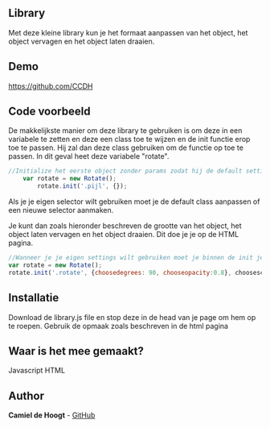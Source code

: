 ## Library

Met deze kleine library kun je het formaat aanpassen van het object, het object vervagen en het object laten draaien.

## Demo
https://github.com/CCDH

## Code voorbeeld

De makkelijkste manier om deze library te gebruiken is om deze in een variabele te zetten en deze een class toe te wijzen en de init functie erop toe te passen. Hij zal dan deze class gebruiken om de functie op toe te passen. In dit geval heet deze variabele "rotate".


```javascript
//Initialize het eerste object zonder params zodat hij de default settings gebruikt
	var rotate = new Rotate();
		rotate.init('.pijl', {});
```

Als je je eigen selector wilt gebruiken moet je de default class aanpassen of een nieuwe selector aanmaken. 

Je kunt dan zoals hieronder beschreven de grootte van het object, het object laten vervagen en het object draaien. Dit doe je je op de HTML pagina.
```javascript
//Wanneer je je eigen settings wilt gebruiken moet je binnen de init je eigen gekozen waardes invullen zoals hieronder beschreven.
var rotate = new Rotate();
rotate.init('.rotate', {choosedegrees: 90, chooseopacity:0.8}, choosescale: 2.0);
```

## Installatie

Download de library.js file en stop deze in de head van je page om hem op te roepen. Gebruik de opmaak zoals beschreven in de html pagina

## Waar is het mee gemaakt?

Javascript
HTML

## Author
<b>Camiel de Hoogt</b> - [GitHub](https://github.com/CCDH)
